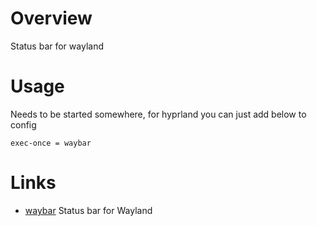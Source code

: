 # Overview

Status bar for wayland

# Usage

Needs to be started somewhere, for hyprland you can just add below to config
```
exec-once = waybar
```

# Links

- [waybar](https://github.com/Alexays/Waybar) Status bar for Wayland
